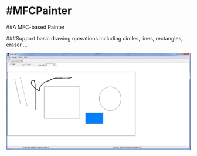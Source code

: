 #MFCPainter
==========

##A MFC-based Painter

###Support basic drawing operations including circles, lines, rectangles, eraser ...

![Simple Painter](/images/mfc.png "A simple painter")
